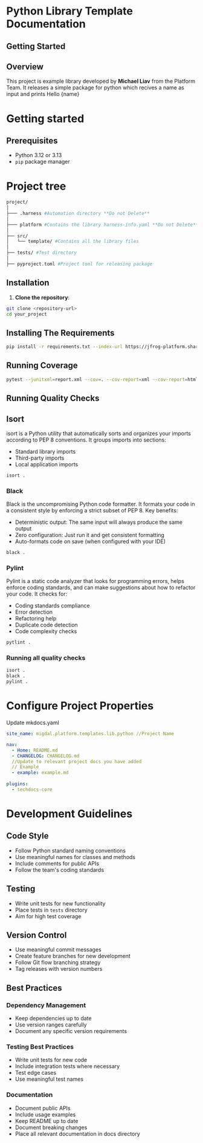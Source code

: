 # Python Library Template Documentation
## Getting Started

## Overview
This project is example library developed by **Michael Liav** from the Platform Team. It releases a simple package for python which recives a name as input and prints Hello {name}


# Getting started

## Prerequisites
- Python 3.12 or 3.13
- `pip` package manager
# Project tree
```bash
project/
│ 
├─── .harness #Automation directory **Do not Delete**
│ 
├─── platform #Contains the library harness-info.yaml **Do not Delete**
│ 
├── src/
│   └── template/ #Contains all the library files
│       
├── tests/ #Test directory
│   
├── pyproject.toml #Project toml for releasing package
```
## Installation

1. **Clone the repository**:
```bash
git clone <repository-url>
cd your_project
```

## Installing The Requirements 
```bash 
pip install -r requirements.txt --index-url https://jfrog-platform.shared.migdal-group.co.il/artifactory/api/pypi/pythonvirtual/simple
```

## Running Coverage
```bash
pytest --junitxml=report.xml --cov=. --cov-report=xml --cov-report=html ./tests
```
## Running Quality Checks
## Isort
isort is a Python utility that automatically sorts and organizes your imports according to PEP 8 conventions. It groups imports into sections:
- Standard library imports
- Third-party imports
- Local application imports
```bash
isort .
```
### Black
Black is the uncompromising Python code formatter. It formats your code in a consistent style by enforcing a strict subset of PEP 8. Key benefits:
- Deterministic output: The same input will always produce the same output
- Zero configuration: Just run it and get consistent formatting
- Auto-formats code on save (when configured with your IDE)
```bash 
black .
```
### Pylint
Pylint is a static code analyzer that looks for programming errors, helps enforce coding standards, and can make suggestions about how to refactor your code. It checks for:
- Coding standards compliance
- Error detection
- Refactoring help
- Duplicate code detection
- Code complexity checks
```bash 
pytlint .
```
### Running all quality checks
```bash
isort .
black .
pylint .
```
# Configure Project Properties
Update mkdocs.yaml
```yaml
site_name: migdal.platform.templates.lib.python //Project Name

nav:
  - Home: README.md 
  - CHANGELOG: CHANGELOG.md
  //Update to relevant project docs you have added
  // Example  
  - example: example.md
    
plugins:
  - techdocs-core
```
# Development Guidelines
## Code Style
* Follow Python standard naming conventions
* Use meaningful names for classes and methods
* Include comments for public APIs
* Follow the team's coding standards

## Testing
* Write unit tests for new functionality
* Place tests in `tests` directory
* Aim for high test coverage

## Version Control
* Use meaningful commit messages
* Create feature branches for new development
* Follow Git flow branching strategy
* Tag releases with version numbers

## Best Practices
### Dependency Management
* Keep dependencies up to date
* Use version ranges carefully
* Document any specific version requirements

### Testing Best Practices
* Write unit tests for new code
* Include integration tests where necessary
* Test edge cases
* Use meaningful test names

### Documentation
* Document public APIs
* Include usage examples
* Keep README up to date
* Document breaking changes
* Place all relevant documentation in docs directory